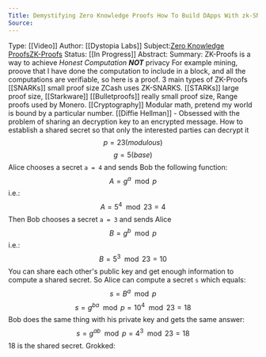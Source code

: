 ```yaml
---
Title: Demystifying Zero Knowledge Proofs How To Build DApps With zk-SNARKs
Source: 
---
```

Type:  [[Video]] 
Author: [[Dystopia Labs]]
Subject:[Zero Knowledge Proofs](Zero%20Knowledge%20Proofs.md)[ZK-Proofs](ZK-Proofs.md)
Status: [[In Progress]] 
Abstract:
Summary:
	ZK-Proofs is a way to achieve *Honest Computation* ***NOT*** privacy
	For example mining, proove that I have done the computation to include in  a block, and all the computations are verifiable, so here is a proof. 
	3 main types of ZK-Proofs
		[[SNARKs]] small proof size
			ZCash uses ZK-SNARKS.
		[[STARKs]] large proof size, 
			[[Starkware]]
		[[Bulletproofs]] really small proof size, 
			Range proofs used by Monero. 
	[[Cryptography]]
		Modular math, pretend my world is bound by a particular number.
		[[Diffie Hellman]] - Obsessed with the problem of sharing an decryption key to an encrypted message. 
			How to establish a shared secret so that only the interested parties can decrypt it
			$$p = 23 { (modulous) }$$ $$g = 5 { (base) }$$ 
			Alice chooses a secret `a = 4` and sends Bob the following function: $$A = g^a \mod p$$
			i.e.: $$A = 5^4\mod 23=4$$
			Then Bob chooses a secret `a = 3` and sends Alice $$B = g^b \mod p$$
			i.e.:
			$$B = 5^3 \mod 23 = 10$$
			You can share each other's public key and get enough information to compute a shared secret. So Alice can compute a secret `s` which equals: $$s = B^a \mod p$$
			$$s=g^{ba} \mod p = 10^4 \mod 23 = 18$$
			Bob does the same thing with his private key and gets the same answer:
			$$s=g^{ab} \mod p = 4^3 \mod 23 = 18$$
			18 is the shared secret.
Grokked: